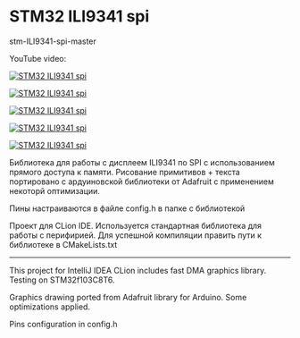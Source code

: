 # STM32 ILI9341 spi

stm-ILI9341-spi-master

YouTube video:

[![STM32 ILI9341 spi](http://img.youtube.com/vi/5nLQ-VqMv-g/0.jpg)](http://www.youtube.com/watch?v=5nLQ-VqMv-g "Oscilloscope using this library")

[![STM32 ILI9341 spi](http://img.youtube.com/vi/XFrHwLjROr4/0.jpg)](http://www.youtube.com/watch?v=XFrHwLjROr4 "Transparent text background")

[![STM32 ILI9341 spi](http://img.youtube.com/vi/-2-tuqgc90k/0.jpg)](http://www.youtube.com/watch?v=-2-tuqgc90k "STM32 ILI9341 spi")

[![STM32 ILI9341 spi](http://img.youtube.com/vi/VElKhOf8idg/0.jpg)](http://www.youtube.com/watch?v=VElKhOf8idg "Large characters fast drawing")

[![STM32 ILI9341 spi](http://img.youtube.com/vi/rGp42LGF05A/0.jpg)](http://www.youtube.com/watch?v=rGp42LGF05A "Hardware scrolling")

Библиотека для работы с дисплеем ILI9341 по SPI с использованием прямого доступа к памяти.
Рисование примитивов + текста портировано с ардуиновской библиотеки от Adafruit с применением некоторй оптимизации.

Пины настраиваются в файле config.h в папке с библиотекой

Проект для CLion IDE.
Используется стандартная библиотека для работы с перифирией.
Для успешной компиляции править пути к библиотеке в CMakeLists.txt

---

This project for IntelliJ IDEA CLion includes fast DMA graphics library.
Testing on STM32f103C8T6.

Graphics drawing ported from Adafruit library for Arduino.
Some optimizations applied.

Pins configuration in config.h
